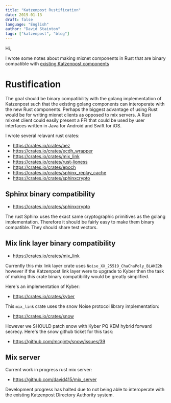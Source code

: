 ```yaml
---
title: "Katzenpost Rustification"
date: 2019-01-13
draft: false
language: "English"
author: "David Stainton"
tags: ["katzenpost", "blog"]
---
```


Hi,

I wrote some notes about making mixnet components in Rust that are binary
compatible with [existing Katzenpost components](https://github.com/katzenpost/docs/blob/master/drafts/priority_tasks.rst#rustification)

Rustification
=============

The goal should be binary compatibility with the golang implementation
of Katzenpost such that the existing golang components can
interoperate with the new Rust components. Perhaps the biggest advantage
of using Rust would be for writing mixnet clients as opposed to mix servers.
A Rust mixnet client could easily present a FFI that could be used by
user interfaces written in Java for Android and Swift for iOS.

I wrote several relavant rust crates:

* https://crates.io/crates/aez
* https://crates.io/crates/ecdh_wrapper
* https://crates.io/crates/mix_link
* https://crates.io/crates/rust-lioness
* https://crates.io/crates/epoch
* https://crates.io/crates/sphinx_replay_cache
* https://crates.io/crates/sphinxcrypto


Sphinx binary compatibility
---------------------------

* https://crates.io/crates/sphinxcrypto

The rust Sphinx uses the exact same cryptographic primitives
as the golang implementation. Therefore it should be fairly
easy to make them binary compatible. They should share test vectors.


Mix link layer binary compatibility
-----------------------------------

* https://crates.io/crates/mix_link

Currently this mix link layer crate uses ``Noise_XX_25519_ChaChaPoly_BLAKE2b``
however if the Katzenpost link layer were to upgrade to
Kyber then the task of making this crate binary compatibility
would be greatly simplified.

Here's an implementation of Kyber:

* https://crates.io/crates/kyber

This ``mix_link`` crate uses the snow Noise protocol library implementation:

* https://crates.io/crates/snow

However we SHOULD patch snow with Kyber PQ KEM hybrid forward secrecy.
Here's the snow github ticket for this task:

* https://github.com/mcginty/snow/issues/39


Mix server
----------

Current work in progress rust mix server:

* https://github.com/david415/mix_server

Development progress has halted due to not being able to interoperate
with the existing Katzenpost Directory Authority system.
